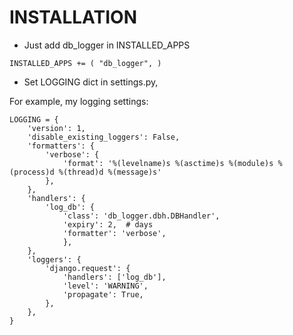 # INSTALLATION

* Just add db_logger in INSTALLED_APPS

`
INSTALLED_APPS += (
    "db_logger",
)
`

* Set LOGGING dict in settings.py,

For example, my logging settings:
```
LOGGING = {
    'version': 1,
    'disable_existing_loggers': False,
    'formatters': {
        'verbose': {
            'format': '%(levelname)s %(asctime)s %(module)s %(process)d %(thread)d %(message)s'
        },
    },
    'handlers': {
        'log_db': {
            'class': 'db_logger.dbh.DBHandler',
            'expiry': 2,  # days
            'formatter': 'verbose',
            },
    },
    'loggers': {
        'django.request': {
            'handlers': ['log_db'],
            'level': 'WARNING',
            'propagate': True,
        },
    },
}

```
